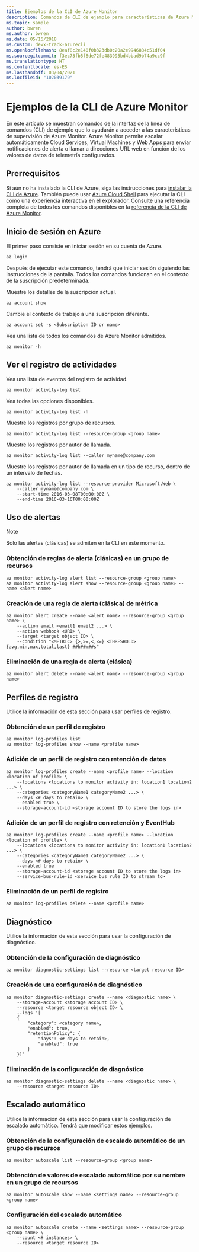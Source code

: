 ```yaml
---
title: Ejemplos de la CLI de Azure Monitor
description: Comandos de CLI de ejemplo para características de Azure Monitor. Azure Monitor es un servicio de Microsoft Azure que le permite enviar notificaciones de alerta, llamar a direcciones URL web de acuerdo con los valores de datos de telemetría configurados y aplicar escalabilidad automática en Cloud Services, Virtual Machines y Web Apps.
ms.topic: sample
author: bwren
ms.author: bwren
ms.date: 05/16/2018
ms.custom: devx-track-azurecli
ms.openlocfilehash: 8eaf8c2e140f0b323db0c20a2e9946884c51df04
ms.sourcegitcommit: f3ec73fb5f8de72fe483995bd4bbad9b74a9cc9f
ms.translationtype: HT
ms.contentlocale: es-ES
ms.lasthandoff: 03/04/2021
ms.locfileid: "102039179"
---
```

# <a name="azure-monitor-cli-samples"></a>Ejemplos de la CLI de Azure Monitor
En este artículo se muestran comandos de la interfaz de la línea de comandos (CLI) de ejemplo que lo ayudarán a acceder a las características de supervisión de Azure Monitor. Azure Monitor permite escalar automáticamente Cloud Services, Virtual Machines y Web Apps para enviar notificaciones de alerta o llamar a direcciones URL web en función de los valores de datos de telemetría configurados.

## <a name="prerequisites"></a>Prerrequisitos

Si aún no ha instalado la CLI de Azure, siga las instrucciones para [instalar la CLI de Azure](/cli/azure/install-azure-cli). También puede usar [Azure Cloud Shell](/azure/cloud-shell) para ejecutar la CLI como una experiencia interactiva en el explorador. Consulte una referencia completa de todos los comandos disponibles en la [referencia de la CLI de Azure Monitor](/cli/azure/monitor). 

## <a name="log-in-to-azure"></a>Inicio de sesión en Azure
El primer paso consiste en iniciar sesión en su cuenta de Azure.

```azurecli
az login
```

Después de ejecutar este comando, tendrá que iniciar sesión siguiendo las instrucciones de la pantalla. Todos los comandos funcionan en el contexto de la suscripción predeterminada.

Muestre los detalles de la suscripción actual.

```azurecli
az account show
```

Cambie el contexto de trabajo a una suscripción diferente.

```azurecli
az account set -s <Subscription ID or name>
```

Vea una lista de todos los comandos de Azure Monitor admitidos.

```azurecli
az monitor -h
```

## <a name="view-activity-log"></a>Ver el registro de actividades

Vea una lista de eventos del registro de actividad.

```azurecli
az monitor activity-log list
```

Vea todas las opciones disponibles.

```azurecli
az monitor activity-log list -h
```

Muestre los registros por grupo de recursos.

```azurecli
az monitor activity-log list --resource-group <group name>
```

Muestre los registros por autor de llamada.

```azurecli
az monitor activity-log list --caller myname@company.com
```

Muestre los registros por autor de llamada en un tipo de recurso, dentro de un intervalo de fechas.

```azurecli
az monitor activity-log list --resource-provider Microsoft.Web \
    --caller myname@company.com \
    --start-time 2016-03-08T00:00:00Z \
    --end-time 2016-03-16T00:00:00Z
```

## <a name="work-with-alerts"></a>Uso de alertas 
> [!NOTE]
> Solo las alertas (clásicas) se admiten en la CLI en este momento. 

### <a name="get-alert-classic-rules-in-a-resource-group"></a>Obtención de reglas de alerta (clásicas) en un grupo de recursos

```azurecli
az monitor activity-log alert list --resource-group <group name>
az monitor activity-log alert show --resource-group <group name> --name <alert name>
```

### <a name="create-a-metric-alert-classic-rule"></a>Creación de una regla de alerta (clásica) de métrica

```azurecli
az monitor alert create --name <alert name> --resource-group <group name> \
    --action email <email1 email2 ...> \
    --action webhook <URI> \
    --target <target object ID> \
    --condition "<METRIC> {>,>=,<,<=} <THRESHOLD> {avg,min,max,total,last} ##h##m##s"
```

### <a name="delete-an-alert-classic-rule"></a>Eliminación de una regla de alerta (clásica)

```azurecli
az monitor alert delete --name <alert name> --resource-group <group name>
```

## <a name="log-profiles"></a>Perfiles de registro

Utilice la información de esta sección para usar perfiles de registro.

### <a name="get-a-log-profile"></a>Obtención de un perfil de registro

```azurecli
az monitor log-profiles list
az monitor log-profiles show --name <profile name>
```

### <a name="add-a-log-profile-with-retention"></a>Adición de un perfil de registro con retención de datos

```azurecli
az monitor log-profiles create --name <profile name> --location <location of profile> \
    --locations <locations to monitor activity in: location1 location2 ...> \
    --categories <categoryName1 categoryName2 ...> \
    --days <# days to retain> \
    --enabled true \
    --storage-account-id <storage account ID to store the logs in>
```

### <a name="add-a-log-profile-with-retention-and-eventhub"></a>Adición de un perfil de registro con retención y EventHub

```azurecli
az monitor log-profiles create --name <profile name> --location <location of profile> \
    --locations <locations to monitor activity in: location1 location2 ...> \
    --categories <categoryName1 categoryName2 ...> \
    --days <# days to retain> \
    --enabled true
    --storage-account-id <storage account ID to store the logs in>
    --service-bus-rule-id <service bus rule ID to stream to>
```

### <a name="remove-a-log-profile"></a>Eliminación de un perfil de registro

```azurecli
az monitor log-profiles delete --name <profile name>
```

## <a name="diagnostics"></a>Diagnóstico

Utilice la información de esta sección para usar la configuración de diagnóstico.

### <a name="get-a-diagnostic-setting"></a>Obtención de la configuración de diagnóstico

```azurecli
az monitor diagnostic-settings list --resource <target resource ID>
```

### <a name="create-a-diagnostic-setting"></a>Creación de una configuración de diagnóstico 

```azurecli
az monitor diagnostic-settings create --name <diagnostic name> \
    --storage-account <storage account ID> \
    --resource <target resource object ID> \
    --logs '[
    {
        "category": <category name>,
        "enabled": true,
        "retentionPolicy": {
            "days": <# days to retain>,
            "enabled": true
        }
    }]'
```

### <a name="delete-a-diagnostic-setting"></a>Eliminación de la configuración de diagnóstico

```azurecli
az monitor diagnostic-settings delete --name <diagnostic name> \
    --resource <target resource ID>
```

## <a name="autoscale"></a>Escalado automático

Utilice la información de esta sección para usar la configuración de escalado automático. Tendrá que modificar estos ejemplos.

### <a name="get-autoscale-settings-for-a-resource-group"></a>Obtención de la configuración de escalado automático de un grupo de recursos

```azurecli
az monitor autoscale list --resource-group <group name>
```

### <a name="get-autoscale-settings-by-name-in-a-resource-group"></a>Obtención de valores de escalado automático por su nombre en un grupo de recursos

```azurecli
az monitor autoscale show --name <settings name> --resource-group <group name>
```

### <a name="set-autoscale-settings"></a>Configuración del escalado automático

```azurecli
az monitor autoscale create --name <settings name> --resource-group <group name> \
    --count <# instances> \
    --resource <target resource ID>
```
